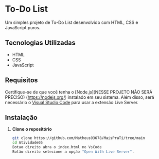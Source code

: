 # To-Do List

Um simples projeto de To-Do List desenvolvido com HTML, CSS e JavaScript puros.

## Tecnologias Utilizadas

- HTML
- CSS
- JavaScript

## Requisitos

Certifique-se de que você tenha o [Node.js](NESSE PROJETO NÃO SERÁ PRECISO) (https://nodejs.org/) instalado em seu sistema. Além disso, será necessário o [Visual Studio Code](https://code.visualstudio.com/) para usar a extensão Live Server.

## Instalação

1. **Clone o repositório**

   ```bash
   git clone https://github.com/Matheus03678/MaisPraTi/tree/main
   cd Atividade05
   Botao direito abra o index.html no VsCode
   Botão direito selecione a opção "Open With Live Server".
